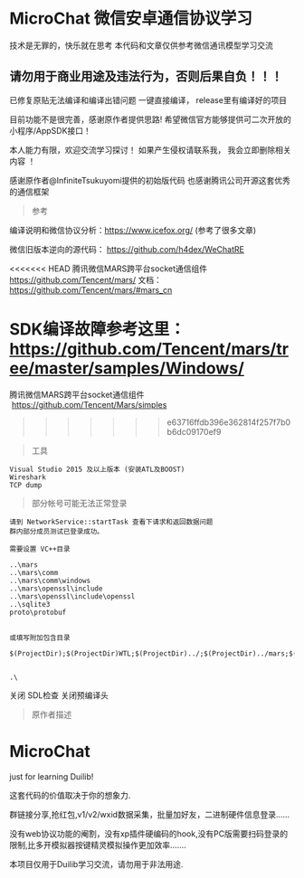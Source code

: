 # MicroChat 微信安卓通信协议学习

技术是无罪的，快乐就在思考
本代码和文章仅供参考微信通讯模型学习交流

## 请勿用于商业用途及违法行为，否则后果自负！！！

已修复原贴无法编译和编译出错问题  一键直接编译， release里有编译好的项目

目前功能不是很完善，感谢原作者提供思路!    希望微信官方能够提供可二次开放的小程序/AppSDK接口！

本人能力有限，欢迎交流学习探讨！  如果产生侵权请联系我， 我会立即删除相关内容 ！

感谢原作者@InfiniteTsukuyomi提供的初始版代码   也感谢腾讯公司开源这套优秀的通信框架

> 参考

编译说明和微信协议分析：https://www.icefox.org/  (参考了很多文章)

微信旧版本逆向的源代码： https://github.com/h4dex/WeChatRE

<<<<<<< HEAD
腾讯微信MARS跨平台socket通信组件  https://github.com/Tencent/mars/   文档：https://github.com/Tencent/mars/#mars_cn

SDK编译故障参考这里：https://github.com/Tencent/mars/tree/master/samples/Windows/
=======
腾讯微信MARS跨平台socket通信组件  https://github.com/Tencent/Mars/simples
>>>>>>> e63716ffdb396e362814f257f7b0b6dc09170ef9


>工具
```
Visual Studio 2015 及以上版本 (安装ATL及BOOST)
Wireshark
TCP dump
```

>部分帐号可能无法正常登录
 
```
请到 NetworkService::startTask 查看下请求和返回数据问题
群内部分成员测试已登录成功。

```


> 

```
需要设置 VC++目录

..\mars
..\mars\comm
..\mars\comm\windows
..\mars\openssl\include
..\mars\openssl\include\openssl
..\sqlite3
proto\protobuf


或填写附加包含目录

$(ProjectDir);$(ProjectDir)WTL;$(ProjectDir)../;$(ProjectDir)../mars;$(ProjectDir)../mars/comm/windows;$(ProjectDir)../mars/comm;$(ProjectDir)proto/protobuf


.\
```

关闭 SDL检查
关闭预编译头





> 原作者描述

# MicroChat
just for learning Duilib!

这套代码的价值取决于你的想象力.

群链接分享,抢红包,v1/v2/wxid数据采集，批量加好友，二进制硬件信息登录......

没有web协议功能的阉割，没有xp插件硬编码的hook,没有PC版需要扫码登录的限制,比多开模拟器按键精灵模拟操作更加效率.......


本项目仅用于Duilib学习交流，请勿用于非法用途.
